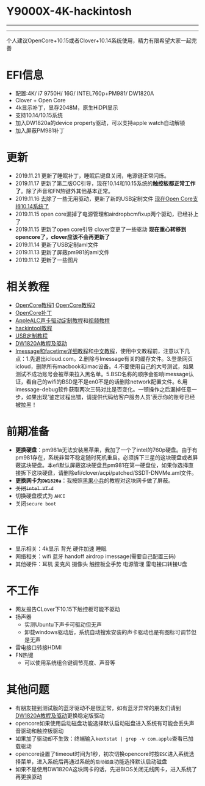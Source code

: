 # Y9000X-4K-hackintosh
---
---
个人建议OpenCore+10.15或者Clover+10.14系统使用，精力有限希望大家一起完善
# EFI信息
* 配置:4K/ i7 9750H/ 16G/ INTEL760p+PM981/ DW1820A
* Clover + Open Core
* 4k显示补丁，显存2048M，原生HiDPI显示
* 支持10.14/10.15系统
* 加入DW1820a的device property驱动，可以支持apple watch自动解锁 
* 加入屏蔽PM981补丁
# 更新
* 2019.11.21 更新了睡眠补丁，睡眠后键盘关闭，电源键正常闪烁。
* 2019.11.17 更新了第二版OC引导，现在10.14和10.15系统的**触控板都正常工作了**。除了声音和FN热键外其他基本正常。
* 2019.11.16 去除了一些无用驱动，更新了新的USB定制文件 [现在Open Core支持10.14系统了](https://github.com/hsd815/Y9000X-4K-hackintosh/)
* 2019.11.15 open core漏掉了电源管理和airdropbcmfixup两个驱动，已经补上了
* 2019.11.15 更新了open core引导 clover变更了一些驱动 **现在重心转移到opencore了，clover应该不会再更新了**
* 2019.11.14 更新了USB定制aml文件
* 2019.11.13 更新了屏蔽pm981的aml文件
* 2019.11.12 更新了一些图片
# 相关教程
* [OpenCore教程1](https://blog.xjn819.com/?p=543) [OpenCore教程2](https://blog.daliansky.net/OpenCore-BootLoader.html)
* [OpenCore补丁](https://github.com/daliansky/OC-little)
* [AppleALC声卡驱动定制教程](https://blog.daliansky.net/Use-AppleALC-sound-card-to-drive-the-correct-posture-of-AppleHDA.html)和[视频教程](https://www.bilibili.com/video/av49595490?from=search&seid=14028812718245345296)
* [hackintool教程](https://blog.daliansky.net/Intel-FB-Patcher-tutorial-and-insertion-pose.html)
* [USB定制教程](https://blog.daliansky.net/Intel-FB-Patcher-USB-Custom-Video.html)
* [DW1820A教程及驱动](https://blog.daliansky.net/DW1820A_BCM94350ZAE-driver-inserts-the-correct-posture.html)
* [Imessage和facetime详细教程](https://www.tonymacx86.com/threads/an-idiots-guide-to-imessage.196827/)和[中文教程](https://blog.csdn.net/weixin_40684028/article/details/85270633)，使用中文教程前，注意以下几点：1.先退出icloud.com。2.删除与Imessage有关的缓存文件。3.登录网页icloud，删除所有macbook和imac设备。4.不要使用自己的大号测试，如果测试不成功账号会被苹果拉入黑名单。5.BSD名称的顺序会影响imessage认证，看自己的wifi的BSD是不是en0不是的话删除network配置文件。6.用imessage-debug软件获取两次三码对比是否变化。一顿操作之后漏掉任意一步，如果出现'鉴定过程出错，请提供代码给客户服务人员'表示你的账号已经被拉黑！
# 前期准备
* **更换硬盘**：pm981a无法安装黑苹果，我加了一个了intel的760p硬盘。由于有pm981存在，系统非常不稳定随时死机重启。必须拆下三星的这块硬盘或者屏蔽这块硬盘。本efi默认屏蔽这块硬盘且pm981在第一硬盘位，如果你选择直接拆下这块硬盘，请删除efi/clover/acpi/patched/SSDT-DNVMe.aml文件。
* **更换网卡为`DW1820a`**：我按照[黑果小兵](https://blog.daliansky.net/DW1820A_BCM94350ZAE-driver-inserts-the-correct-posture.html)的教程对这块网卡做了屏蔽。
* ~~关闭`intel VT-d`~~
* 切换硬盘模式为 `AHCI`
* 关闭`secure boot`
# 工作
* 显示相关：4k显示 背光 硬件加速 睡眠
* 网络相关：wifi 蓝牙 handoff airdrop imessage(需要自己配置三码)
* 其他硬件：耳机 麦克风 摄像头 触控板全手势 电源管理 雷电接口转接U盘
# 不工作
* 网友报告CLover下10.15下触控板可能不驱动
* 扬声器
  * 实测Ubuntu下声卡可驱动但无声
  * 卸载windows驱动后，系统自动搜索安装的声卡驱动也是有图标可调节但是无声
* 雷电接口转接HDMI
* FN热键
   * 可以使用系统组合键调节亮度、声音等
# 其他问题
* 有朋友提到测试版的蓝牙驱动不是很正常，如有蓝牙异常的朋友们请到[DW1820A教程及驱动](https://blog.daliansky.net/DW1820A_BCM94350ZAE-driver-inserts-the-correct-posture.html)更换稳定版驱动
* opencore如果使用启动磁盘功能选择默认启动磁盘进入系统有可能会丢失声音驱动和触控板驱动
* 如果加了驱动却不生效：终端输入`kextstat | grep -v com.apple`查看已加载驱动
* opencore设置了timeout时间为1秒，初次切换opencore时按`ESC`进入系统选择菜单，进入系统后再通过系统的`启动磁盘`功能选择默认启动磁盘
* 如果不是使用DW1820A这块网卡的话，先进BIOS关闭无线网卡，进入系统了再更换驱动

